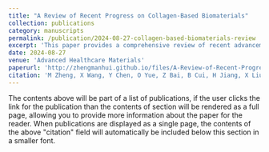 ```yaml
---
title: "A Review of Recent Progress on Collagen-Based Biomaterials"
collection: publications
category: manuscripts
permalink: /publication/2024-08-27-collagen-based-biomaterials-review
excerpt: 'This paper provides a comprehensive review of recent advancements in collagen-based biomaterials, focusing on their applications in healthcare.'
date: 2024-08-27
venue: 'Advanced Healthcare Materials'
paperurl: 'http://zhengmanhui.github.io/files/A-Review-of-Recent-Progress-on-Collagen‐Based-Biomaterials.pdf'
citation: 'M Zheng, X Wang, Y Chen, O Yue, Z Bai, B Cui, H Jiang, X Liu. (2024). &quot;A Review of Recent Progress on Collagen-Based Biomaterials.&quot; <i>Advanced Healthcare Materials</i>, 12(16), 2202042.'
---
```


The contents above will be part of a list of publications, if the user clicks the link for the publication than the contents of section will be rendered as a full page, allowing you to provide more information about the paper for the reader. When publications are displayed as a single page, the contents of the above "citation" field will automatically be included below this section in a smaller font.

